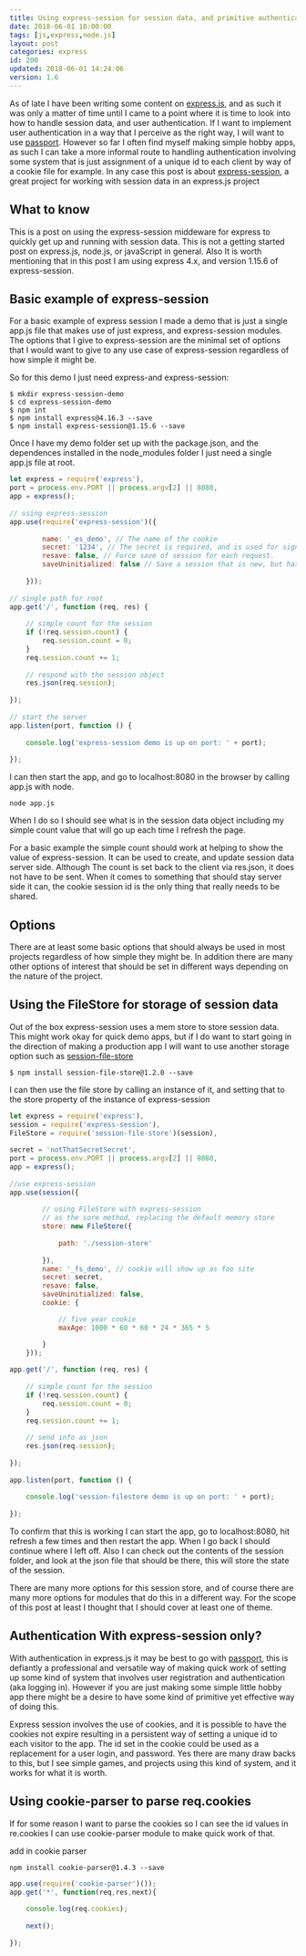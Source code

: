 ```yaml
---
title: Using express-session for session data, and primitive authentication in express.js
date: 2018-06-01 10:00:00
tags: [js,express,node.js]
layout: post
categories: express
id: 200
updated: 2018-06-01 14:24:06
version: 1.6
---
```


As of late I have been writing some content on [express.js](https://expressjs.com/), and as such it was only a matter of time until I came to a point where it is time to look into how to handle session data, and user authentication. If I want to implement user authentication in a way that I perceive as the right way, I will want to use [passport](/2018/05/31/express-passport/). However so far I often find myself making simple hobby apps, as such I can take a more informal route to handling authentication involving some system that is just assignment of a unique id to each client by way of a cookie file for example. In any case this post is about [express-session](https://www.npmjs.com/package/express-session), a great project for working with session data in an express.js project

<!-- more -->

## What to know

This is a post on using the express-session middeware for express to quickly get up and running with session data. This is not a getting started post on express.js, node.js, or javaScript in general. Also It is worth mentioning that in this post I am using express 4.x, and version 1.15.6 of express-session.

## Basic example of express-session

For a basic example of express session I made a demo that is just a single app.js file that makes use of just express, and express-session modules. The options that I give to express-session are the minimal set of options that I would want to give to any use case of express-session regardless of how simple it might be.

So for this demo I just need express-and express-session:

```
$ mkdir express-session-demo
$ cd express-session-demo
$ npm int
$ npm install express@4.16.3 --save
$ npm install express-session@1.15.6 --save
```

Once I have my demo folder set up with the package.json, and the dependences installed in the node_modules folder I just need a single app.js file at root.

```js
let express = require('express'),
port = process.env.PORT || process.argv[2] || 8080,
app = express();
 
// using express-session
app.use(require('express-session')({
 
        name: '_es_demo', // The name of the cookie
        secret: '1234', // The secret is required, and is used for signing cookies
        resave: false, // Force save of session for each request.
        saveUninitialized: false // Save a session that is new, but has not been modified
 
    }));
 
// single path for root
app.get('/', function (req, res) {
 
    // simple count for the session
    if (!req.session.count) {
        req.session.count = 0;
    }
    req.session.count += 1;
 
    // respond with the session object
    res.json(req.session);
 
});
 
// start the server
app.listen(port, function () {
 
    console.log('express-session demo is up on port: ' + port);
 
});
```

I can then start the app, and go to localhost:8080 in the browser by calling app.js with node.

```
node app.js
```

When I do so I should see what is in the session data object including my simple count value that will go up each time I refresh the page.

For a basic example the simple count should work at helping to show the value of express-session. It can be used to create, and update session data server side. Although The count is set back to the client via res.json, it does not have to be sent. When it comes to something that should stay server side it can, the cookie session id is the only thing that really needs to be shared.

## Options

There are at least some basic options that should always be used in most projects regardless of how simple they might be. In addition there are many other options of interest that should be set in different ways depending on the nature of the project.



## Using the FileStore for storage of session data

Out of the box express-session uses a mem store to store session data. This might work okay for quick demo apps, but if I do want to start going in the direction of making a production app I will want to use another storage option such as [session-file-store](https://www.npmjs.com/package/session-file-store)

```
$ npm install session-file-store@1.2.0 --save
```

I can then use the file store by calling an instance of it, and setting that to the store property of the instance of express-session

```js
let express = require('express'),
session = require('express-session'),
FileStore = require('session-file-store')(session),
 
secret = 'notThatSecretSecret',
port = process.env.PORT || process.argv[2] || 8080,
app = express();
 
//use express-session
app.use(session({
 
        // using FileStore with express-session
        // as the sore method, replacing the default memory store
        store: new FileStore({
 
            path: './session-store'
 
        }),
        name: '_fs_demo', // cookie will show up as foo site
        secret: secret,
        resave: false,
        saveUninitialized: false,
        cookie: {

            // five year cookie
            maxAge: 1000 * 60 * 60 * 24 * 365 * 5

        }
    }));
 
app.get('/', function (req, res) {
 
    // simple count for the session
    if (!req.session.count) {
        req.session.count = 0;
    }
    req.session.count += 1;
 
    // send info as json
    res.json(req.session);
 
});
 
app.listen(port, function () {
 
    console.log('session-filestore demo is up on port: ' + port);
 
});
```

To confirm that this is working I can start the app, go to localhost:8080, hit refresh a few times and then restart the app. When I go back I should continue where I left off. Also I can check out the contents of the session folder, and look at the json file that should be there, this will store the state of the session.

There are many more options for this session store, and of course there are many more options for modules that do this in a different way. For the scope of this post at least I thought that I should cover at least one of theme.

## Authentication With express-session only?

With authentication in express.js it may be best to go with [passport](/2018/05/31/express-passport/), this is defiantly a professional and versatile way of making quick work of setting up some kind of system that involves user registration and authentication (aka logging in). However if you are just making some simple little hobby app there might be a desire to have some kind of primitive yet effective way of doing this.

Express session involves the use of cookies, and it is possible to have the cookies not expire resulting in a persistent way of setting a unique id to each visitor to the app. The id set in the cookie could be used as a replacement for a user login, and password. Yes there are many draw backs to this, but I see simple games, and projects using this kind of system, and it works for what it is worth.

## Using cookie-parser to parse req.cookies

If for some reason I want to parse the cookies so I can see the id values in re.cookies I can use cookie-parser module to make quick work of that.

add in cookie parser
```
npm install cookie-parser@1.4.3 --save
```

```js
app.use(require('cookie-parser')());
app.get('*', function(req,res,next){
 
    console.log(req.cookies);
 
    next();
 
});
```